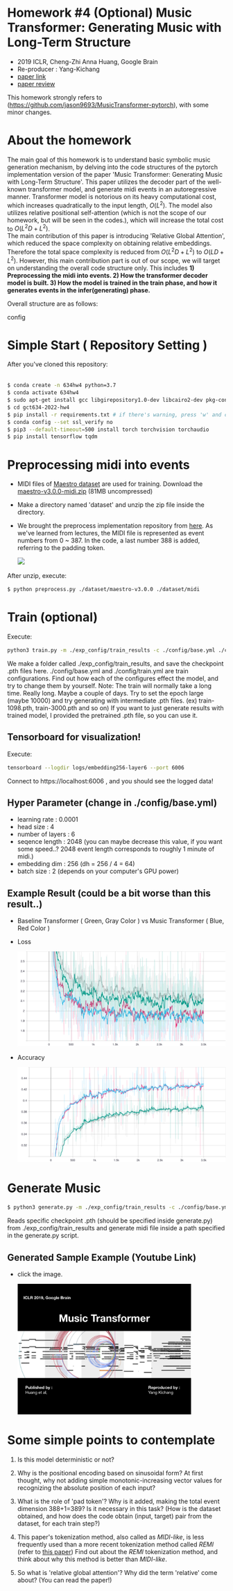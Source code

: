 # Homework #4 (Optional) Music Transformer: Generating Music with Long-Term Structure

- 2019 ICLR, Cheng-Zhi Anna Huang, Google Brain
- Re-producer : Yang-Kichang
- [paper link](https://arxiv.org/abs/1809.04281) 
- [paper review](https://github.com/SSUHan/PaparReviews/issues/13)

This homework strongly refers to (https://github.com/jason9693/MusicTransformer-pytorch), with some minor changes.


# About the homework

The main goal of this homework is to understand basic symbolic music generation mechanism, by delving into the code structures of the pytorch implementation version of the paper 'Music Transformer: Generating Music with Long-Term Structure'. This paper utilizes the decoder part of the well-known transformer model, and generate midi events in an autoregressive manner. Transformer model is notorious on its heavy computational cost, which increases quadratically to the input length, $O(L^2)$. The model also utilizes relative positional self-attention (which is not the scope of our homework, but will be seen in the codes.), which will increase the total cost to $O(L^2D + L^2)$.  
The main contribution of this paper is introducing 'Relative Global Attention', which reduced the space complexity on obtaining relative embeddings. Therefore the total space complexity is reduced from $O(L^2D + L^2)$ to $O(LD + L^2)$. However, this main contribution part is out of our scope, we will target on understanding the overall code structure only. This includes **1) Preprocessing the midi into events. 2) How the transformer decoder model is built. 3) How the model is trained in the train phase, and how it generates events in the infer(generating) phase.**

Overall structure are as follows:

config 


# Simple Start ( Repository Setting )

After you've cloned this repository:

```bash

$ conda create -n 634hw4 python=3.7
$ conda activate 634hw4
$ sudo apt-get install gcc libgirepository1.0-dev libcairo2-dev pkg-config python3-dev gir1.2-gtk-3.0 libapt-pkg-dev
$ cd gct634-2022-hw4
$ pip install -r requirements.txt # if there's warning, press 'w' and continue
$ conda config --set ssl_verify no
$ pip3 --default-timeout=500 install torch torchvision torchaudio
$ pip install tensorflow tqdm

```


# Preprocessing midi into events


* MIDI files of [Maestro dataset](https://magenta.tensorflow.org/datasets/maestro) are used for training.
  Download the [maestro-v3.0.0-midi.zip](https://storage.googleapis.com/magentadata/datasets/maestro/v3.0.0/maestro-v3.0.0-midi.zip) (81MB uncompressed)

* Make a directory named 'dataset' and unzip the zip file inside the directory.

* We brought the preprocess implementation repository from [here](https://github.com/jason9693/midi-neural-processor).
  As we've learned from lectures, the MIDI file is represented as event numbers from 0 ~ 387.
  In the code, a last number 388 is added, referring to the padding token.
  
  ![](https://user-images.githubusercontent.com/11185336/51083282-cddfc300-175a-11e9-9341-4a9042b17c19.png)

After unzip, execute:
```bash
$ python preprocess.py ./dataset/maestro-v3.0.0 ./dataset/midi
```

# Train (optional)

Execute:
```bash
python3 train.py -m ./exp_config/train_results -c ./config/base.yml ./config/train.yml
```
We make a folder called ./exp_config/train_results, and save the checkpoint .pth files here.
./config/base.yml and ./config/train.yml are train configurations. Find out how each of the configures effect the model, and try to change them by yourself.
Note: The train will normally take a long time. Really long. Maybe a couple of days. Try to set the epoch large (maybe 10000) and try generating with intermediate .pth files. (ex) train-1098.pth, train-3000.pth and so on)
If you want to just generate results with trained model, I provided the pretrained .pth file, so you can use it.

##  Tensorboard for visualization!

Execute:
```bash
tensorboard --logdir logs/embedding256-layer6 --port 6006
```
Connect to https://localhost:6006 , and you should see the logged data!


## Hyper Parameter (change in ./config/base.yml)

* learning rate : 0.0001
* head size : 4
* number of layers : 6
* seqence length : 2048 (you can maybe decrease this value, if you want some speed..? 2048 event length corresponds to roughly 1 minute of midi.)
* embedding dim : 256 (dh = 256 / 4 = 64)
* batch size : 2 (depends on your computer's GPU power)


## Example Result (could be a bit worse than this result..)

-  Baseline Transformer ( Green, Gray Color ) vs Music Transformer ( Blue, Red Color )

* Loss

  ![loss](readme_src/loss.svg)

* Accuracy

  ![accuracy](readme_src/accuracy.svg)



# Generate Music

```bash
$ python3 generate.py -m ./exp_config/train_results -c ./config/base.yml ./config/generate.yml
```
Reads specific checkpoint .pth (should be specified inside generate.py) from ./exp_config/train_results and generate midi file inside a path specified in the generate.py script.

## Generated Sample Example (Youtube Link)
* click the image.

  [<img src="readme_src/sample_meta.jpeg" width="400"/>](https://www.youtube.com/watch?v=n6pi7QJ6nvk&list=PLVopZAnUrGWrbIkLGB3bz5nitWThIueS2)


# Some simple points to contemplate

1. Is this model deterministic or not? 

2. Why is the positional encoding based on sinusoidal form? At first thought, why not adding simple monotonic-increasing vector values for recognizing the absolute position of each input?

3. What is the role of 'pad token'? Why is it added, making the total event dimension 388+1=389? Is it necessary in this task? (How is the dataset obtained, and how does the code obtain (input, target) pair from the dataset, for each train step?)

4. This paper's tokenization method, also called as *MIDI-like*, is less frequently used than a more recent tokenization method called *REMI* (refer to [this paper](https://arxiv.org/abs/2002.00212)) Find out about the *REMI* tokenization method, and think about why this method is better than *MIDI-like*.

5. So what is 'relative global attention'? Why did the term 'relative' come about? (You can read the paper!)